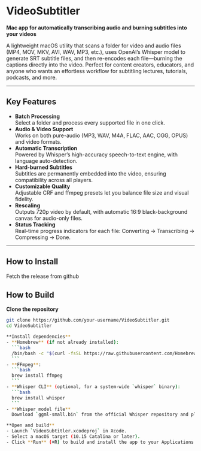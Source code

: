 # VideoSubtitler

**Mac app for automatically transcribing audio and burning subtitles into your videos**

A lightweight macOS utility that scans a folder for video and audio files (MP4, MOV, MKV, AVI, WAV, MP3, etc.), uses OpenAI’s Whisper model to generate SRT subtitle files, and then re-encodes each file—burning the captions directly into the video. Perfect for content creators, educators, and anyone who wants an effortless workflow for subtitling lectures, tutorials, podcasts, and more.

---

## Key Features

- **Batch Processing**  
  Select a folder and process every supported file in one click.
- **Audio & Video Support**  
  Works on both pure-audio (MP3, WAV, M4A, FLAC, AAC, OGG, OPUS) and video formats.
- **Automatic Transcription**  
  Powered by Whisper’s high-accuracy speech-to-text engine, with language auto-detection.
- **Hard-burned Subtitles**  
  Subtitles are permanently embedded into the video, ensuring compatibility across all players.
- **Customizable Quality**  
  Adjustable CRF and ffmpeg presets let you balance file size and visual fidelity.
- **Rescaling**  
  Outputs 720p video by default, with automatic 16:9 black-background canvas for audio-only files.
- **Status Tracking**  
  Real-time progress indicators for each file: Converting → Transcribing → Compressing → Done.

---

## How to Install
Fetch the release from github
## How to Build

**Clone the repository**  
   ```bash
   git clone https://github.com/your-username/VideoSubtitler.git
   cd VideoSubtitler

**Install dependencies**  
   - **Homebrew** (if not already installed):  
     ```bash
     /bin/bash -c "$(curl -fsSL https://raw.githubusercontent.com/Homebrew/install/HEAD/install.sh)"
     ```  
   - **FFmpeg**:  
     ```bash
     brew install ffmpeg
     ```  
   - **Whisper CLI** (optional, for a system‑wide `whisper` binary):  
     ```bash
     brew install whisper
     ```  
   - **Whisper model file**  
     Download `ggml-small.bin` from the official Whisper repository and place it in `VideoSubtitler/Resources/`.

**Open and build**  
   - Launch `VideoSubtitler.xcodeproj` in Xcode.  
   - Select a macOS target (10.15 Catalina or later).  
   - Click **Run** (⌘R) to build and install the app to your Applications folder.  

